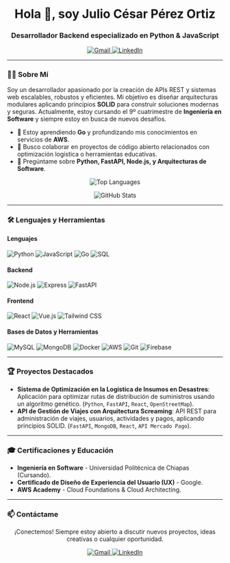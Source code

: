 <h1 align="center">Hola 👋, soy Julio César Pérez Ortiz</h1>
<h3 align="center">Desarrollador Backend especializado en Python & JavaScript</h3>

<p align="center">
  <a href="mailto:juliocesarp6273@gmail.com">
    <img src="https://img.shields.io/badge/Gmail-D14836?style=for-the-badge&logo=gmail&logoColor=white" alt="Gmail">
  </a>
  <a href="https://www.linkedin.com/in/tu-usuario-aqui/">
    <img src="https://img.shields.io/badge/LinkedIn-0077B5?style=for-the-badge&logo=linkedin&logoColor=white" alt="LinkedIn">
  </a>
</p>

---

### 👨‍💻 Sobre Mí

Soy un desarrollador apasionado por la creación de APIs REST y sistemas web escalables, robustos y eficientes. Mi objetivo es diseñar arquitecturas modulares aplicando principios **SOLID** para construir soluciones modernas y seguras. Actualmente, estoy cursando el 9º cuatrimestre de **Ingeniería en Software** y siempre estoy en busca de nuevos desafíos.

- 🌱 Estoy aprendiendo **Go** y profundizando mis conocimientos en servicios de **AWS**.
- 👯 Busco colaborar en proyectos de código abierto relacionados con optimización logística o herramientas educativas.
- 💬 Pregúntame sobre **Python, FastAPI, Node.js, y Arquitecturas de Software**.

<p align="center">
  <img align="center" src="https://github-readme-stats.vercel.app/api/top-langs?username=Juliocpo946&show_icons=true&locale=es&layout=compact&theme=dracula" alt="Top Languages" />
</p>

<p align="center">
  <img align="center" src="https://github-readme-stats.vercel.app/api?username=Juliocpo946&show_icons=true&locale=es&theme=dracula" alt="GitHub Stats" />
</p>

---

### 🛠️ Lenguajes y Herramientas

#### Lenguajes
<p>
  <img src="https://img.shields.io/badge/Python-3776AB?style=for-the-badge&logo=python&logoColor=white" alt="Python">
  <img src="https://img.shields.io/badge/JavaScript-F7DF1E?style=for-the-badge&logo=javascript&logoColor=black" alt="JavaScript">
  <img src="https.img.shields.io/badge/Go-00ADD8?style=for-the-badge&logo=go&logoColor=white" alt="Go">
  <img src="https://img.shields.io/badge/SQL-4479A1?style=for-the-badge&logo=postgresql&logoColor=white" alt="SQL">
</p>

#### Backend
<p>
  <img src="https://img.shields.io/badge/Node.js-339933?style=for-the-badge&logo=nodedotjs&logoColor=white" alt="Node.js">
  <img src="https://img.shields.io/badge/Express-000000?style=for-the-badge&logo=express&logoColor=white" alt="Express">
  <img src="https://img.shields.io/badge/FastAPI-009688?style=for-the-badge&logo=fastapi&logoColor=white" alt="FastAPI">
</p>

#### Frontend
<p>
  <img src="https://img.shields.io/badge/React-61DAFB?style=for-the-badge&logo=react&logoColor=black" alt="React">
  <img src="https://img.shields.io/badge/Vue.js-4FC08D?style=for-the-badge&logo=vuedotjs&logoColor=white" alt="Vue.js">
  <img src="https://img.shields.io/badge/Tailwind_CSS-38B2AC?style=for-the-badge&logo=tailwind-css&logoColor=white" alt="Tailwind CSS">
</p>

#### Bases de Datos y Herramientas
<p>
  <img src="https://img.shields.io/badge/MySQL-4479A1?style=for-the-badge&logo=mysql&logoColor=white" alt="MySQL">
  <img src="https://img.shields.io/badge/MongoDB-47A248?style=for-the-badge&logo=mongodb&logoColor=white" alt="MongoDB">
  <img src="https://img.shields.io/badge/Docker-2496ED?style=for-the-badge&logo=docker&logoColor=white" alt="Docker">
  <img src="https://img.shields.io/badge/Amazon_AWS-232F3E?style=for-the-badge&logo=amazon-aws&logoColor=white" alt="AWS">
  <img src="https://img.shields.io/badge/Git-F05032?style=for-the-badge&logo=git&logoColor=white" alt="Git">
  <img src="https://img.shields.io/badge/Firebase-FFCA28?style=for-the-badge&logo=firebase&logoColor=black" alt="Firebase">
</p>

---

### 🏆 Proyectos Destacados

- **Sistema de Optimización en la Logística de Insumos en Desastres**: Aplicación para optimizar rutas de distribución de suministros usando un algoritmo genético. (`Python`, `FastAPI`, `React`, `OpenStreetMap`).
- **API de Gestión de Viajes con Arquitectura Screaming**: API REST para administración de viajes, usuarios, actividades y pagos, aplicando principios SOLID. (`FastAPI`, `MongoDB`, `React`, `API Mercado Pago`).

---

### 🎓 Certificaciones y Educación

- **Ingeniería en Software** - Universidad Politécnica de Chiapas (Cursando).
- **Certificado de Diseño de Experiencia del Usuario (UX)** - Google.
- **AWS Academy** - Cloud Foundations & Cloud Architecting.

---

### 📫 Contáctame

<p align="center">¡Conectemos! Siempre estoy abierto a discutir nuevos proyectos, ideas creativas o cualquier oportunidad.</p>

<p align="center">
  <a href="mailto:juliocesarp6273@gmail.com">
    <img src="https://img.shields.io/badge/Envíame_un_correo-D14836?style=for-the-badge&logo=gmail&logoColor=white" alt="Gmail">
  </a>
  <a href="https://www.linkedin.com/in/tu-usuario-aqui/">
    <img src="https://img.shields.io/badge/Encuéntrame_en_LinkedIn-0077B5?style=for-the-badge&logo=linkedin&logoColor=white" alt="LinkedIn">
  </a>
</p>
